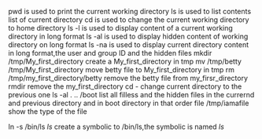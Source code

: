 pwd is used to print the current working directory
ls is used to list contents list of current directory
cd is used to change the current working directory to home directory
ls -l is used to display content of a current working directory in long format
ls -al is used to display hidden content of working directory on long format
ls -na is used to display current directory content in long format,the user and group ID and the hidden files
mkdir /tmp/My_first_directory create a My_first_directory in tmp
mv /tmp/betty /tmp/My_first_directory move betty file to My_first_directory in tmp
rm /tmp/my_first_directory/betty remove the betty file from my_firsr_directory
rmdir remove the my_first_directory
cd - change current directory to the previous one
ls -al . .. /boot list all filless and the hidden files in the currernd and previous directory and in boot directory in that order
file /tmp/iamafile show the type of the file

In -s /bin/ls _ls_ create a symbolic to /bin/ls,the symbolic is named _ls_
